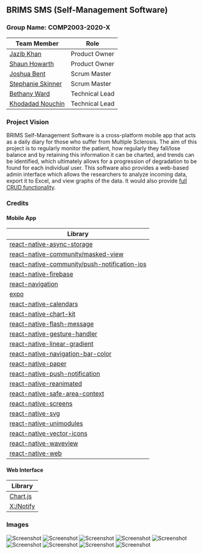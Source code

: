 ## BRIMS SMS (Self-Management Software)

### Group Name: **COMP2003-2020-X**

|                  **Team Member**                  |    **Role**    |
| ------------------------------------------------- | -------------- |
| [Jazib Khan](https://github.com/Jazib-Khan)       | Product Owner  |
| [Shaun Howarth](https://github.com/shaun-howarth) | Product Owner  |
| [Joshua Bent](https://github.com/JoshBent)        | Scrum Master   |
| [Stephanie Skinner](https://github.com/La-Ola)    | Scrum Master   |
| [Bethany Ward](https://github.com/bethmward)      | Technical Lead |
| [Khodadad Nouchin](https://github.com/Xtrendence) | Technical Lead |

### Project Vision

BRIMS Self-Management Software is a cross-platform mobile app that acts as a daily diary for those who suffer from Multiple Sclerosis. The aim of this project is to regularly monitor the patient, how regularly they fall/lose balance and by retaining this information it can be charted, and trends can be identified, which ultimately allows for a progression of degradation to be found for each individual user. This software also provides a web-based admin interface which allows the researchers to analyze incoming data, export it to Excel, and view graphs of the data. It would also provide [full CRUD functionality](http://web.socem.plymouth.ac.uk/COMP2003/COMP2003_X/public/api/).

### Credits

#### Mobile App

|Library|
|-------|
|[react-native-async-storage](https://www.npmjs.com/package/@react-native-community/async-storage)|
|[react-native-community/masked-view](https://www.npmjs.com/package/@react-native-community/masked-view)|
|[react-native-community/push-notification-ios](https://www.npmjs.com/package/@react-native-community/push-notification-ios)|
|[react-native-firebase](https://www.npmjs.com/package/react-native-firebase)|
|[react-navigation](https://www.npmjs.com/package/react-navigation)|
|[expo](https://www.npmjs.com/package/expo)|
|[react-native-calendars](https://www.npmjs.com/package/react-native-calendars)|
|[react-native-chart-kit](https://www.npmjs.com/package/react-native-chart-kit)|
|[react-native-flash-message](https://www.npmjs.com/package/react-native-flash-message)|
|[react-native-gesture-handler](https://www.npmjs.com/package/react-native-gesture-handler)|
|[react-native-linear-gradient](https://www.npmjs.com/package/react-native-linear-gradient)|
|[react-native-navigation-bar-color](https://www.npmjs.com/package/react-native-navigation-bar-color)|
|[react-native-paper](https://www.npmjs.com/package/react-native-paper)|
|[react-native-push-notification](https://www.npmjs.com/package/react-native-push-notification)|
|[react-native-reanimated](https://www.npmjs.com/package/react-native-reanimated)|
|[react-native-safe-area-context](https://www.npmjs.com/package/react-native-safe-area-context)|
|[react-native-screens](https://www.npmjs.com/package/react-native-screens)|
|[react-native-svg](https://www.npmjs.com/package/react-native-svg)|
|[react-native-unimodules](https://www.npmjs.com/package/react-native-unimodules)|
|[react-native-vector-icons](https://www.npmjs.com/package/react-native-vector-icons)|
|[react-native-waveview](https://www.npmjs.com/package/react-native-waveview)|
|[react-native-web](https://www.npmjs.com/package/react-native-web)|

#### Web Interface

|Library|
|-------|
|[Chart.js](https://www.chartjs.org/)|
|[X:/Notify](https://www.github.com/Xtrendence/X-Notify/)|

### Images

![Screenshot](https://i.imgur.com/wbPVFo6.png)
![Screenshot](https://i.imgur.com/GXekskl.png)
![Screenshot](https://i.imgur.com/IfqgWq0.png)
![Screenshot](https://i.imgur.com/1RWHmyY.png)
![Screenshot](https://i.imgur.com/GpkWOf4.png)
![Screenshot](https://i.imgur.com/6JYh7Tf.png)
![Screenshot](https://i.imgur.com/Mu567U1.png)
![Screenshot](https://i.imgur.com/putQz1L.png)
![Screenshot](https://i.imgur.com/I9Q0PhY.png)